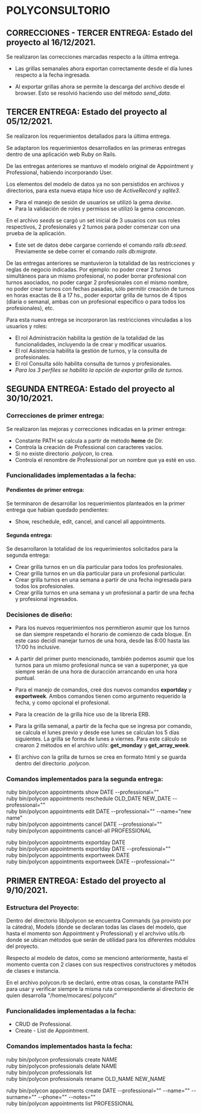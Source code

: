 # POLYCONSULTORIO
## CORRECCIONES - TERCER ENTREGA: Estado del proyecto al 16/12/2021.
Se realizaron las correcciones marcadas respecto a la última entrega.
* Las grillas semanales ahora exportan correctamente desde el día lunes respecto a la fecha ingresada.

* Al exportar grillas ahora se permite la descarga del archivo desde el browser. Esto se resolvió haciendo uso del método *send_data*.


## TERCER ENTREGA: Estado del proyecto al 05/12/2021.
Se realizaron los requerimientos detallados para la última entrega.

Se adaptaron los requerimientos desarrollados en las primeras entregas dentro de una aplicación web Ruby on Rails.

De las entregas anteriores se mantuvo el modelo original de Appointment y Professional, habiendo incorporando User.

Los elementos del modelo de datos ya no son persistidos en archivos y directorios, para esta nueva etapa hice uso de *ActiveRecord* y *sqlite3*.

* Para el manejo de sesión de usuarios se utilizó la gema *devise*.
* Para la validación de roles y permisos se utilizó la gema *cancancan*.

En el archivo *seeds* se cargó un set inicial de 3 usuarios con sus roles respectivos, 2 profesionales y 2 turnos para poder comenzar con una prueba de la aplicación.
* Este set de datos debe cargarse corriendo el comando *rails db:seed*. Previamente se debe correr el comando *rails db:migrate*.

De las entregas anteriores se mantuvieron la totalidad de las restricciones y reglas de negocio indicadas. Por ejemplo: no poder crear 2 turnos simultáneos para un mismo profesional, no poder borrar profesional con turnos asociados, no poder cargar 2 profesionales con el mismo nombre, no poder crear turnos con fechas pasadas, sólo permitir creación de turnos en horas exactas de 8 a 17 hs., poder exportar grilla de turnos de 4 tipos (diaria o semanal, ambas con un profesional específico o para todos los profesionales), etc.

Para esta nueva entrega se incorporaron las restricciones vinculadas a los usuarios y roles:
* El rol Administración habilita la gestión de la totalidad de las funcionalidades, incluyendo la de crear y modificar usuarios.
* El rol Asistencia habilita la gestión de turnos, y la consulta de profesionales.
* El rol Consulta sólo habilita consulta de turnos y profesionales.
* *Para los 3 perfiles se habilitó la opción de exportar grilla de turnos.*



## SEGUNDA ENTREGA: Estado del proyecto al 30/10/2021.
### Correcciones de primer entrega:
Se realizaron las mejoras y correcciones indicadas en la primer entrega:

* Constante PATH se calcula a partir de método **home** de Dir.
* Controla la creación de Professional con caracteres vacíos.
* Si no existe directorio *.polycon*, lo crea.
* Controla el renombre de Professional por un nombre que ya esté en uso.

### Funcionalidades implementadas a la fecha:
#### Pendientes de primer entrega:
Se terminaron de desarrollar los requerimientos planteados en la primer entrega que habían quedado pendientes:
* Show, reschedule, edit, cancel, and cancel all appointments.
#### Segunda entrega:
Se desarrollaron la totalidad de los requerimientos solicitados para la segunda entrega:
* Crear grilla turnos en un día particular para todos los profesionales.
* Crear grilla turnos en un día particular para un profesional particular.
* Crear grilla turnos en una semana a partir de una fecha ingresada para todos los profesionales.
* Crear grilla turnos en una semana y un profesional a partir de una fecha y profesional ingresados.

### Decisiones de diseño:
* Para los nuevos requerimientos nos permitieron asumir que los turnos se dan siempre respetando el horario de comienzo de cada bloque. En este caso decidí manejar turnos de una hora, desde las 8:00 hasta las 17:00 hs inclusive.

* A partir del primer punto mencionado, también podemos asumir que los turnos para un mismo profesional nunca se van a superponer, ya que siempre serán de una hora de duracción arrancando en una hora puntual.

* Para el manejo de comandos, creé dos nuevos comandos **exportday** y **exportweek**. Ambos comandos tienen como argumento requerido la fecha, y como opcional el profesional.

* Para la creación de la grilla hice uso de la librería ERB.

* Para la grilla semanal, a partir de la fecha que se ingresa por comando, se calcula el lunes previo y desde ese lunes se calculan los 5 días siguientes. La grilla se forma de lunes a viernes. Para este cálculo se crearon  2 métodos en el archivo *utils*: **get_monday** y **get_array_week**.

* El archivo con la grilla de turnos se crea en formato html y se guarda dentro del directorio *.polycon*.

### Comandos implementados para la segunda entrega:
ruby bin/polycon appointments show DATE --professional=""  
ruby bin/polycon appointments reschedule OLD_DATE NEW_DATE --professional=""  
ruby bin/polycon appointments edit DATE --professional="" --name="new name"  
ruby bin/polycon appointments cancel DATE --professional=""  
ruby bin/polycon appointments cancel-all PROFESSIONAL  

ruby bin/polycon appointments exportday DATE  
ruby bin/polycon appointments exportday DATE --professional=""  
ruby bin/polycon appointments exportweek DATE  
ruby bin/polycon appointments exportweek DATE --professional=""


## PRIMER ENTREGA: Estado del proyecto al 9/10/2021.

### Estructura del Proyecto:
Dentro del directorio lib/polycon se encuentra Commands (ya provisto por la cátedra), Models (donde se declaran todas las clases del modelo, que hasta el momento son Appointment y Professional) y el archvivo utils.rb donde se ubican métodos que serán de utilidad para los diferentes módulos del proyecto.

Respecto al modelo de datos, como se mencionó anteriormente, hasta el momento cuenta con 2 clases con sus respectivos constructores y métodos de clases e instancia.

En el archivo polycon.rb se declaró, entre otras cosas, la constante PATH para usar y verificar siempre la misma ruta correspondiente al directorio de quien desarrolla "/home/mocares/.polycon/"

### Funcionalidades implementadas a la fecha:

* CRUD de Professional.
* Create - List de Appointment.

### Comandos implementados hasta la fecha:

ruby bin/polycon professionals create NAME  
ruby bin/polycon professionals delate NAME  
ruby bin/polycon professionals list  
ruby bin/polycon professionals rename OLD_NAME NEW_NAME  

ruby bin/polycon appointments create DATE --professional="" --name="" --surname="" --phone="" --notes=""  
ruby bin/polycon appointments list PROFESSIONAL
